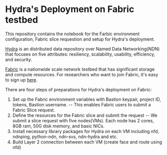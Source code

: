 # Hydra's Deployment on Fabric testbed 

This repository contains the notebook for the Farbic environment configuration, Fabric slice requestion and setup for Hydra's deployment.

[Hydra](www.hydra-repo.io/) is an distributed data repository over Named Data Networking(NDN) that focuses on five attributes: resiliency, scalability, usability, efficiency, and security.

[Fabric](https://fabric-testbed.net/) is a nationwide scale network testbed that has significant storage and compute resources. For researchers who want to join Fabric, it's easy to sign up [here](https://portal.fabric-testbed.net/). 


There are four steps of preparations for Hydra's deployment on Fabric:
1. Set up the Fabric environment variables with Bastion keypair, project ID, tokens, Bastion username. -- This enables Fabric users to submit a Fabric Slice request. 
2. Define the resources for the Fabric slice and submit the request -- We submit a slice request with five nodes(VMs). Each node has 2 cores, 8GB ram, 50G disk memory, and basic NICs.
3. Install necessary library packages for Hydra on each VM including nfd, ndnping, python-ndn, ndn-svs, ndn-hydra and etc.
4. Build Layer 2 connection between each VM (create face and route using nfd)
